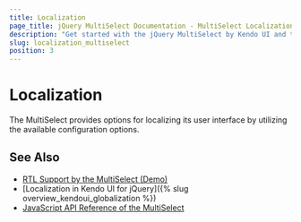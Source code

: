 ```yaml
---
title: Localization
page_title: jQuery MultiSelect Documentation - MultiSelect Localization
description: "Get started with the jQuery MultiSelect by Kendo UI and translate its messages for different culture locales."
slug: localization_multiselect
position: 3
---
```


# Localization

The MultiSelect provides options for localizing its user interface by utilizing the available configuration options.

## See Also

* [RTL Support by the MultiSelect (Demo)](https://demos.telerik.com/kendo-ui/multiselect/right-to-left-support)
* [Localization in Kendo UI for jQuery]({% slug overview_kendoui_globalization %})
* [JavaScript API Reference of the MultiSelect](/api/javascript/ui/multiselect)
